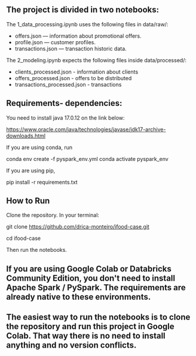 ## The project is divided in two notebooks: 

The 1_data_processing.ipynb uses the following files in data/raw/:

- offers.json — information about promotional offers.
- profile.json — customer  profiles.
- transactions.json — transaction historic data.

The 2_modeling.ipynb expects the following files inside data/processed/:

- clients_processed.json - information about clients
- offers_processed.json - offers to be distributed
- transactions_processed.json - transactions


## Requirements- dependencies:
You need to install java 17.0.12 on the link below:

https://www.oracle.com/java/technologies/javase/jdk17-archive-downloads.html

If you are using conda, run

conda env create -f pyspark_env.yml
conda activate pyspark_env

If you are using pip,

pip install -r requirements.txt

## How to Run
Clone the repository. In your terminal:

git clone https://github.com/drica-monteiro/ifood-case.git

cd ifood-case

Then run the notebooks.

## If you are using Google Colab or Databricks Community Edition, you don't need to install Apache Spark / PySpark. The requirements are already native to these environments.

## The easiest way to run the notebooks is to clone the repository and run this project in Google Colab. That way there is no need to install anything and no version conflicts.
